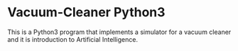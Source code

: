 # Vacuum-Cleaner Python3
This is a Python3 program that implements a simulator for a vacuum cleaner and it is introduction to Artificial Intelligence.
